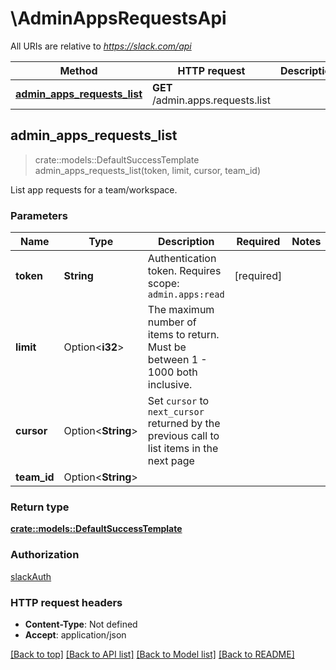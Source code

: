 # \AdminAppsRequestsApi

All URIs are relative to *https://slack.com/api*

Method | HTTP request | Description
------------- | ------------- | -------------
[**admin_apps_requests_list**](AdminAppsRequestsApi.md#admin_apps_requests_list) | **GET** /admin.apps.requests.list | 



## admin_apps_requests_list

> crate::models::DefaultSuccessTemplate admin_apps_requests_list(token, limit, cursor, team_id)


List app requests for a team/workspace.

### Parameters


Name | Type | Description  | Required | Notes
------------- | ------------- | ------------- | ------------- | -------------
**token** | **String** | Authentication token. Requires scope: `admin.apps:read` | [required] |
**limit** | Option<**i32**> | The maximum number of items to return. Must be between 1 - 1000 both inclusive. |  |
**cursor** | Option<**String**> | Set `cursor` to `next_cursor` returned by the previous call to list items in the next page |  |
**team_id** | Option<**String**> |  |  |

### Return type

[**crate::models::DefaultSuccessTemplate**](Default_success_template.md)

### Authorization

[slackAuth](../README.md#slackAuth)

### HTTP request headers

- **Content-Type**: Not defined
- **Accept**: application/json

[[Back to top]](#) [[Back to API list]](../README.md#documentation-for-api-endpoints) [[Back to Model list]](../README.md#documentation-for-models) [[Back to README]](../README.md)

